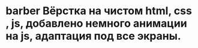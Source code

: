 # barber Вёрстка на чистом html, css , js, добавлено немного анимации на js, адаптация под все экраны.
